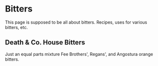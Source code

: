 # Bitters
This page is supposed to be all about bitters. Recipes, uses for various
bitters, etc.

## Death & Co. House Bitters
Just an equal parts mixture Fee Brothers', Regans', and Angostura orange
bitters.
